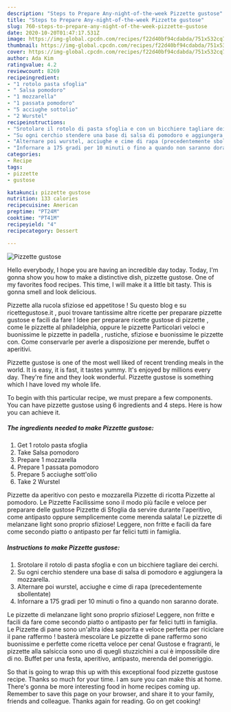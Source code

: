 ```yaml
---
description: "Steps to Prepare Any-night-of-the-week Pizzette gustose"
title: "Steps to Prepare Any-night-of-the-week Pizzette gustose"
slug: 760-steps-to-prepare-any-night-of-the-week-pizzette-gustose
date: 2020-10-20T01:47:17.531Z
image: https://img-global.cpcdn.com/recipes/f22d40bf94cdabda/751x532cq70/pizzette-gustose-recipe-main-photo.jpg
thumbnail: https://img-global.cpcdn.com/recipes/f22d40bf94cdabda/751x532cq70/pizzette-gustose-recipe-main-photo.jpg
cover: https://img-global.cpcdn.com/recipes/f22d40bf94cdabda/751x532cq70/pizzette-gustose-recipe-main-photo.jpg
author: Ada Kim
ratingvalue: 4.2
reviewcount: 8269
recipeingredient:
- "1 rotolo pasta sfoglia"
- " Salsa pomodoro"
- "1 mozzarella"
- "1 passata pomodoro"
- "5 acciughe sottolio"
- "2 Wurstel"
recipeinstructions:
- "Srotolare il rotolo di pasta sfoglia e con un bicchiere tagliare dei cerchi."
- "Su ogni cerchio stendere una base di salsa di pomodoro e aggiungera la mozzarella."
- "Alternare poi wurstel, acciughe e cime di rapa (precedentemente sbollentate)"
- "Infornare a 175 gradi per 10 minuti o fino a quando non saranno dorate."
categories:
- Recipe
tags:
- pizzette
- gustose

katakunci: pizzette gustose 
nutrition: 133 calories
recipecuisine: American
preptime: "PT24M"
cooktime: "PT41M"
recipeyield: "4"
recipecategory: Dessert

---
```



![Pizzette gustose](https://img-global.cpcdn.com/recipes/f22d40bf94cdabda/751x532cq70/pizzette-gustose-recipe-main-photo.jpg)

Hello everybody, I hope you are having an incredible day today. Today, I'm gonna show you how to make a distinctive dish, pizzette gustose. One of my favorites food recipes. This time, I will make it a little bit tasty. This is gonna smell and look delicious.

Pizzette alla rucola sfiziose ed appetitose ! Su questo blog e su ricettegustose.it , puoi trovare tantissime altre ricette per preparare pizzette gustose e facili da fare ! Idee per preparare ricette gustose di pizzette , come le pizzette al philadelphia, oppure le pizzette Particolari veloci e buonissime le pizzette in padella , rustiche, sfiziose e buonissime le pizzette con. Come conservarle per averle a disposizione per merende, buffet o aperitivi.

Pizzette gustose is one of the most well liked of recent trending meals in the world. It is easy, it is fast, it tastes yummy. It's enjoyed by millions every day. They're fine and they look wonderful. Pizzette gustose is something which I have loved my whole life.


To begin with this particular recipe, we must prepare a few components. You can have pizzette gustose using 6 ingredients and 4 steps. Here is how you can achieve it.

<!--inarticleads1-->

##### The ingredients needed to make Pizzette gustose:

1. Get 1 rotolo pasta sfoglia
1. Take  Salsa pomodoro
1. Prepare 1 mozzarella
1. Prepare 1 passata pomodoro
1. Prepare 5 acciughe sott&#39;olio
1. Take 2 Wurstel


Pizzette da aperitivo con pesto e mozzarella Pizzette di ricotta Pizzette al pomodoro. Le Pizzette Facilissime sono il modo più facile e veloce per preparare delle gustose Pizzette di Sfoglia da servire durante l&#39;aperitivo, come antipasto oppure semplicemente come merenda salata! Le pizzette di melanzane light sono proprio sfiziose! Leggere, non fritte e facili da fare come secondo piatto o antipasto per far felici tutti in famiglia. 

<!--inarticleads2-->

##### Instructions to make Pizzette gustose:

1. Srotolare il rotolo di pasta sfoglia e con un bicchiere tagliare dei cerchi.
1. Su ogni cerchio stendere una base di salsa di pomodoro e aggiungera la mozzarella.
1. Alternare poi wurstel, acciughe e cime di rapa (precedentemente sbollentate)
1. Infornare a 175 gradi per 10 minuti o fino a quando non saranno dorate.


Le pizzette di melanzane light sono proprio sfiziose! Leggere, non fritte e facili da fare come secondo piatto o antipasto per far felici tutti in famiglia. Le Pizzette di pane sono un&#39;altra idea saporita e veloce perfetta per riciclare il pane raffermo ! basterà mescolare Le pizzette di pane raffermo sono buonissime e perfette come ricetta veloce per cena! Gustose e fragranti, le pizzette alla salsiccia sono uno di quegli stuzzichini a cui è impossibile dire di no. Buffet per una festa, aperitivo, antipasto, merenda del pomeriggio. 

So that is going to wrap this up with this exceptional food pizzette gustose recipe. Thanks so much for your time. I am sure you can make this at home. There's gonna be more interesting food in home recipes coming up. Remember to save this page on your browser, and share it to your family, friends and colleague. Thanks again for reading. Go on get cooking!

